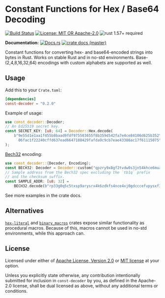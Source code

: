 # Constant Functions for Hex / Base64 Decoding

[![Build Status](https://github.com/slowli/const-decoder/workflows/CI/badge.svg?branch=master)](https://github.com/slowli/const-decoder/actions)
[![License: MIT OR Apache-2.0](https://img.shields.io/badge/License-MIT%2FApache--2.0-blue)](https://github.com/slowli/const-decoder#license)
![rust 1.57+ required](https://img.shields.io/badge/rust-1.57+-blue.svg?label=Required%20Rust)

**Documentation:** [![Docs.rs](https://img.shields.io/docsrs/const-decoder)](https://docs.rs/const-decoder/)
[![crate docs (master)](https://img.shields.io/badge/master-yellow.svg?label=docs)](https://slowli.github.io/const-decoder/const_decoder/)

Constant functions for converting hex- and base64-encoded strings into bytes in Rust.
Works on stable Rust and in no-std environments. Base-(2,4,8,16,32,64) encodings with
custom alphabets are supported as well.

## Usage

Add this to your `Crate.toml`:

```toml
[dependencies]
const-decoder = "0.2.0"
```

Example of usage:

```rust
use const_decoder::Decoder;
// An Ed25519 secret key.
const SECRET_KEY: [u8; 64] = Decoder::Hex.decode(
    b"9e55d1e1aa1f455b8baad9fdf975503655f8b359d542fa7e4ce84106d625b352\
      06fac1f22240cffd637ead6647188429fafda9c9cb7eae43386ac17f61115075",
);
```

[Bech32] encoding:

```rust
use const_decoder::{Decoder, Encoding};
const BECH32: Decoder = Decoder::custom("qpzry9x8gf2tvdw0s3jn54khce6mua7l");
// Sample address from the Bech32 spec excluding the `tb1q` prefix
// and the checksum suffix.
const SAMPLE_ADDR: [u8; 32] =
    BECH32.decode(b"rp33g0q5c5txsp9arysrx4k6zdkfs4nce4xj0gdcccefvpysxf3q");
```

See more examples in the crate docs.

## Alternatives

[`hex-literal`] and [`binary_macros`] crates expose similar functionality
as procedural macros. Because of this, macros cannot be used in no-std environments,
while this approach can.

## License

Licensed under either of [Apache License, Version 2.0](LICENSE-APACHE)
or [MIT license](LICENSE-MIT) at your option.

Unless you explicitly state otherwise, any contribution intentionally submitted
for inclusion in `const-decoder` by you, as defined in the Apache-2.0 license,
shall be dual licensed as above, without any additional terms or conditions.

[Bech32]: https://github.com/bitcoin/bips/blob/master/bip-0173.mediawiki
[`binary_macros`]: https://crates.io/crates/binary_macros
[`hex-literal`]: https://crates.io/crates/hex_literal
